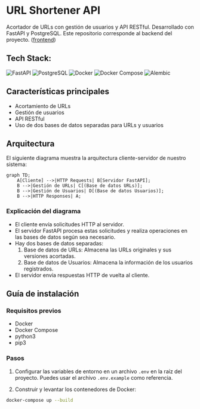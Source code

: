 # URL Shortener API

Acortador de URLs con gestión de usuarios y API RESTful. Desarrollado con FastAPI y PostgreSQL. Este repositorio corresponde al backend del proyecto. ([frontend](https://github.com/NachoBerridy/url-shortener-client))

## Tech Stack:
![FastAPI](https://img.shields.io/badge/-FastAPI-009688?logo=fastapi&logoColor=white)
![PostgreSQL](https://img.shields.io/badge/-PostgreSQL-336791?logo=postgresql&logoColor=white)
![Docker](https://img.shields.io/badge/-Docker-2496ED?logo=docker&logoColor=white)
![Docker Compose](https://img.shields.io/badge/-Docker%20Compose-2496ED?logo=docker&logoColor=white)
![Alembic](https://img.shields.io/badge/-Alembic-000000)

## Características principales

- Acortamiento de URLs
- Gestión de usuarios
- API RESTful
- Uso de dos bases de datos separadas para URLs y usuarios

## Arquitectura

El siguiente diagrama muestra la arquitectura cliente-servidor de nuestro sistema:

```mermaid
graph TD;
    A[Cliente] -->|HTTP Requests| B[Servidor FastAPI];
    B -->|Gestión de URLs| C[(Base de datos URLs)];
    B -->|Gestión de Usuarios| D[(Base de datos Usuarios)];
    B -->|HTTP Responses| A;
```

### Explicación del diagrama

- El cliente envía solicitudes HTTP al servidor.
- El servidor FastAPI procesa estas solicitudes y realiza operaciones en las bases de datos según sea necesario.
- Hay dos bases de datos separadas:
  1. Base de datos de URLs: Almacena las URLs originales y sus versiones acortadas.
  2. Base de datos de Usuarios: Almacena la información de los usuarios registrados.
- El servidor envía respuestas HTTP de vuelta al cliente.

## Guía de instalación

### Requisitos previos

- Docker
- Docker Compose
- python3
- pip3

### Pasos

1. Configurar las variables de entorno en un archivo `.env` en la raíz del proyecto. Puedes usar el archivo `.env.example` como referencia.

2. Construir y levantar los contenedores de Docker:


```bash
docker-compose up --build
```


